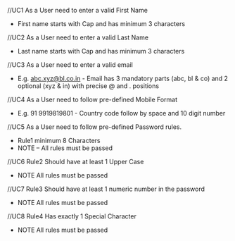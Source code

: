 //UC1
As a User need to enter a valid First Name
- First name starts with Cap and has
minimum 3 characters

//UC2
As a User need to enter a valid Last Name 
- Last name starts with Cap and has
minimum 3 characters

//UC3
As a User need to enter a valid email
- E.g. abc.xyz@bl.co.in - Email has 3 mandatory parts (abc, bl
& co) and 2 optional (xyz & in) with
precise @ and . positions

//UC4
As a User need to follow pre-defined Mobile Format
- E.g. 91 9919819801 - Country code follow by space and 10
digit number

//UC5
As a User need to follow pre-defined Password rules.
- Rule1 minimum 8 Characters 
- NOTE – All rules must be passed

//UC6
Rule2 Should have at least 1 Upper Case 
- NOTE All rules must be passed

//UC7
Rule3  Should have at least 1 numeric number in the password 
- NOTE All rules must be passed

//UC8
Rule4 Has exactly 1 Special Character
- NOTE All rules must be passed







